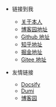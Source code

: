 - 链接到我

  - [关于本人]()
  - [博客园地址]()
  - [Github 地址]()
  - [知乎地址]()
  - [掘金地址]()
  - [Gitee 地址]()

- 友情链接
  - [Docsify](https://docsify.js.org/ ":target=_blanK")
  - [Dumi](https://d.umijs.org ":target=_blank")
  - [博客园]()
